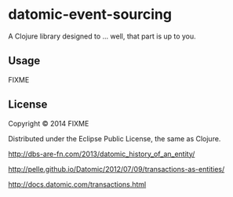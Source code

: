 # datomic-event-sourcing

A Clojure library designed to ... well, that part is up to you.

## Usage

FIXME

## License

Copyright © 2014 FIXME

Distributed under the Eclipse Public License, the same as Clojure.

http://dbs-are-fn.com/2013/datomic_history_of_an_entity/

http://pelle.github.io/Datomic/2012/07/09/transactions-as-entities/

http://docs.datomic.com/transactions.html